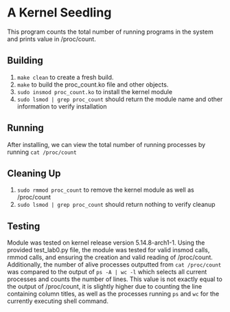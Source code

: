 # A Kernel Seedling

This program counts the total number of running programs in the system and prints value in /proc/count.

## Building

1. `make clean` to create a fresh build.
2. `make` to build the proc_count.ko file and other objects.
3. `sudo insmod proc_count.ko` to install the kernel module
4. `sudo lsmod | grep proc_count` should return the module name and other information to verify installation

## Running

After installing, we can view the total number of running processes by running `cat /proc/count`

## Cleaning Up

1. `sudo rmmod proc_count` to remove the kernel module as well as /proc/count
2. `sudo lsmod | grep proc_count` should return nothing to verify cleanup

## Testing

Module was tested on kernel release version 5.14.8-arch1-1. Using the provided test_lab0.py file, the module was tested for valid insmod calls, rmmod calls, and ensuring the creation and valid reading of /proc/count. Additionally, the number of alive processes outputted from `cat /proc/count` was compared to the output of `ps -A | wc -l` which selects all current processes and counts the number of lines. This value is not exactly equal to the output of /proc/count, it is slightly higher due to counting the line containing column titles, as well as the processes running `ps` and `wc` for the currently executing shell command.